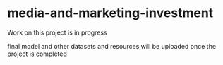 # media-and-marketing-investment

Work on this project is in progress 

final model and other datasets and resources will be uploaded once the project is completed
